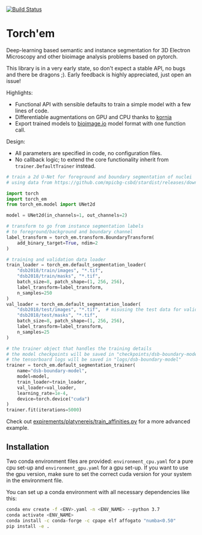 [![Build Status](https://github.com/constantinpape/torch-em/workflows/test/badge.svg)](https://github.com/constantinpape/torch-em/actions)

# Torch'em

Deep-learning based semantic and instance segmentation for 3D Electron Microscopy and other bioimage analysis problems based on pytorch.

This library is in a very early state, so don't expect a stable API, no bugs and there be dragons ;). Early feedback is highly appreciated, just open an issue!

Highlights:
- Functional API with sensible defaults to train a simple model with a few lines of code.
- Differentiable augmentations on GPU and CPU thanks to [kornia](https://github.com/kornia/kornia)
- Export trained models to [bioimage.io](https://bioimage.io/#/) model format with one function call.

Design:
- All parameters are specified in code, no configuration files.
- No callback logic; to extend the core functionality inherit from `trainer.DefaultTrainer` instead.

```python
# train a 2d U-Net for foreground and boundary segmentation of nuclei
# using data from https://github.com/mpicbg-csbd/stardist/releases/download/0.1.0/dsb2018.zip

import torch
import torch_em
from torch_em.model import UNet2d

model = UNet2d(in_channels=1, out_channels=2)

# transform to go from instance segmentation labels
# to foreground/background and boundary channel
label_transform = torch_em.transform.BoundaryTransform(
    add_binary_target=True, ndim=2
)

# training and validation data loader
train_loader = torch_em.default_segmentation_loader(
    "dsb2018/train/images", "*.tif",
    "dsb2018/train/masks", "*.tif",
    batch_size=8, patch_shape=(1, 256, 256),
    label_transform=label_transform,
    n_samples=250
)
val_loader = torch_em.default_segmentation_loader(
    "dsb2018/test/images", "*.tif",  # misusing the test data for validation ;)
    "dsb2018/test/masks", "*.tif",
    batch_size=8, patch_shape=(1, 256, 256),
    label_transform=label_transform,
    n_samples=25
)

# the trainer object that handles the training details
# the model checkpoints will be saved in "checkpoints/dsb-boundary-model"
# the tensorboard logs will be saved in "logs/dsb-boundary-model"
trainer = torch_em.default_segmentation_trainer(
    name="dsb-boundary-model",
    model=model,
    train_loader=train_loader,
    val_loader=val_loader,
    learning_rate=1e-4,
    device=torch.device("cuda")
)
trainer.fit(iterations=5000)
```

Check out [expirements/platynereis/train_affinities.py](https://github.com/constantinpape/torch-em/blob/main/experiments/platynereis/mitochondria/train_affinities.py) for a more advanced example.


## Installation

Two conda environment files are provided: `environment_cpu.yaml` for a pure cpu set-up and `environment_gpu.yaml` for a gpu set-up.
If you want to use the gpu version, make sure to set the correct cuda version for your system in the environment file.

You can set up a conda environment with all necessary dependencies like this:
```sh
conda env create -f <ENV>.yaml -n <ENV_NAME> --python 3.7
conda activate <ENV_NAME>
conda install -c conda-forge -c cpape elf affogato "numba<0.50"
pip install -e .
```
